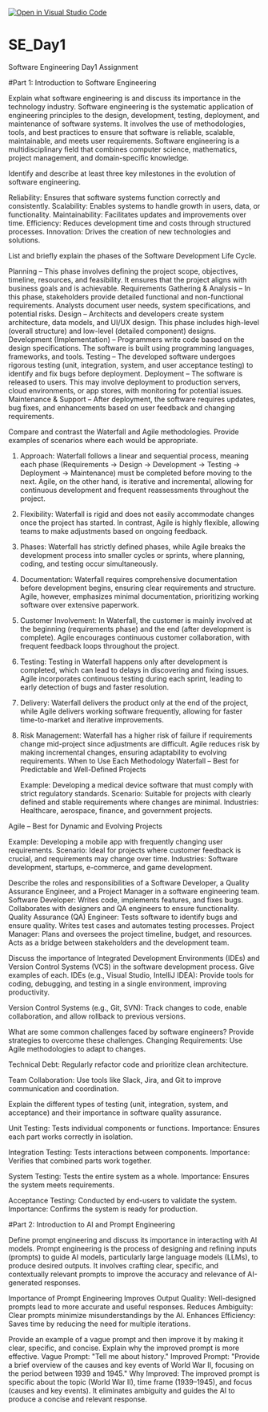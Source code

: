 [![Open in Visual Studio Code](https://classroom.github.com/assets/open-in-vscode-2e0aaae1b6195c2367325f4f02e2d04e9abb55f0b24a779b69b11b9e10269abc.svg)](https://classroom.github.com/online_ide?assignment_repo_id=18438572&assignment_repo_type=AssignmentRepo)
# SE_Day1
Software Engineering Day1 Assignment

#Part 1: Introduction to Software Engineering

Explain what software engineering is and discuss its importance in the technology industry.
Software engineering is the systematic application of engineering principles to the design, development, testing, deployment, and maintenance of software systems. It involves the use of methodologies, tools, and best practices to ensure that software is reliable, scalable, maintainable, and meets user requirements. Software engineering is a multidisciplinary field that combines computer science, mathematics, project management, and domain-specific knowledge.


Identify and describe at least three key milestones in the evolution of software engineering.

Reliability: Ensures that software systems function correctly and consistently.
Scalability: Enables systems to handle growth in users, data, or functionality.
Maintainability: Facilitates updates and improvements over time.
Efficiency: Reduces development time and costs through structured processes.
Innovation: Drives the creation of new technologies and solutions.


List and briefly explain the phases of the Software Development Life Cycle.

Planning – This phase involves defining the project scope, objectives, timeline, resources, and feasibility. It ensures that the project aligns with business goals and is achievable.
Requirements Gathering & Analysis – In this phase, stakeholders provide detailed functional and non-functional requirements. Analysts document user needs, system specifications, and potential risks.
Design – Architects and developers create system architecture, data models, and UI/UX design. This phase includes high-level (overall structure) and low-level (detailed component) designs.
Development (Implementation) – Programmers write code based on the design specifications. The software is built using programming languages, frameworks, and tools.
Testing – The developed software undergoes rigorous testing (unit, integration, system, and user acceptance testing) to identify and fix bugs before deployment.
Deployment – The software is released to users. This may involve deployment to production servers, cloud environments, or app stores, with monitoring for potential issues.
Maintenance & Support – After deployment, the software requires updates, bug fixes, and enhancements based on user feedback and changing requirements.



Compare and contrast the Waterfall and Agile methodologies. Provide examples of scenarios where each would be appropriate.
1. Approach:
Waterfall follows a linear and sequential process, meaning each phase (Requirements → Design → Development → Testing → Deployment → Maintenance) must be completed before moving to the next. Agile, on the other hand, is iterative and incremental, allowing for continuous development and frequent reassessments throughout the project.

2. Flexibility:
Waterfall is rigid and does not easily accommodate changes once the project has started. In contrast, Agile is highly flexible, allowing teams to make adjustments based on ongoing feedback.

3. Phases:
Waterfall has strictly defined phases, while Agile breaks the development process into smaller cycles or sprints, where planning, coding, and testing occur simultaneously.

4. Documentation:
Waterfall requires comprehensive documentation before development begins, ensuring clear requirements and structure. Agile, however, emphasizes minimal documentation, prioritizing working software over extensive paperwork.

5. Customer Involvement:
In Waterfall, the customer is mainly involved at the beginning (requirements phase) and the end (after development is complete). Agile encourages continuous customer collaboration, with frequent feedback loops throughout the project.

6. Testing:
Testing in Waterfall happens only after development is completed, which can lead to delays in discovering and fixing issues. Agile incorporates continuous testing during each sprint, leading to early detection of bugs and faster resolution.

7. Delivery:
Waterfall delivers the product only at the end of the project, while Agile delivers working software frequently, allowing for faster time-to-market and iterative improvements.

8. Risk Management:
Waterfall has a higher risk of failure if requirements change mid-project since adjustments are difficult. Agile reduces risk by making incremental changes, ensuring adaptability to evolving requirements.
When to Use Each Methodology
Waterfall – Best for Predictable and Well-Defined Projects

    Example: Developing a medical device software that must comply with strict regulatory standards.
    Scenario: Suitable for projects with clearly defined and stable requirements where changes are minimal.
    Industries: Healthcare, aerospace, finance, and government projects.

Agile – Best for Dynamic and Evolving Projects

   Example: Developing a mobile app with frequently changing user requirements.
    Scenario: Ideal for projects where customer feedback is crucial, and requirements may change over time.
    Industries: Software development, startups, e-commerce, and game development.



Describe the roles and responsibilities of a Software Developer, a Quality Assurance Engineer, and a Project Manager in a software engineering team.
Software Developer:
Writes code, implements features, and fixes bugs.
Collaborates with designers and QA engineers to ensure functionality.
Quality Assurance (QA) Engineer:
Tests software to identify bugs and ensure quality.
Writes test cases and automates testing processes.
Project Manager:
Plans and oversees the project timeline, budget, and resources.
Acts as a bridge between stakeholders and the development team.

Discuss the importance of Integrated Development Environments (IDEs) and Version Control Systems (VCS) in the software development process. Give examples of each.
IDEs (e.g., Visual Studio, IntelliJ IDEA):
Provide tools for coding, debugging, and testing in a single environment, improving productivity.

Version Control Systems (e.g., Git, SVN):
Track changes to code, enable collaboration, and allow rollback to previous versions.

What are some common challenges faced by software engineers? Provide strategies to overcome these challenges.
Changing Requirements:
Use Agile methodologies to adapt to changes.

Technical Debt:
Regularly refactor code and prioritize clean architecture.

Team Collaboration:
Use tools like Slack, Jira, and Git to improve communication and coordination.


Explain the different types of testing (unit, integration, system, and acceptance) and their importance in software quality assurance.

Unit Testing: Tests individual components or functions.
Importance: Ensures each part works correctly in isolation.

Integration Testing: Tests interactions between components.
Importance: Verifies that combined parts work together.

System Testing: Tests the entire system as a whole.
Importance: Ensures the system meets requirements.

Acceptance Testing: Conducted by end-users to validate the system.
Importance: Confirms the system is ready for production.


#Part 2: Introduction to AI and Prompt Engineering


Define prompt engineering and discuss its importance in interacting with AI models.
Prompt engineering is the process of designing and refining inputs (prompts) to guide AI models, particularly large language models (LLMs), to produce desired outputs. It involves crafting clear, specific, and contextually relevant prompts to improve the accuracy and relevance of AI-generated responses.

Importance of Prompt Engineering
Improves Output Quality: Well-designed prompts lead to more accurate and useful responses.
Reduces Ambiguity: Clear prompts minimize misunderstandings by the AI.
Enhances Efficiency: Saves time by reducing the need for multiple iterations.


Provide an example of a vague prompt and then improve it by making it clear, specific, and concise. Explain why the improved prompt is more effective.
Vague Prompt:
"Tell me about history."
Improved Prompt:
"Provide a brief overview of the causes and key events of World War II, focusing on the period between 1939 and 1945."
Why Improved:
The improved prompt is specific about the topic (World War II), time frame (1939–1945), and focus (causes and key events).
It eliminates ambiguity and guides the AI to produce a concise and relevant response.
